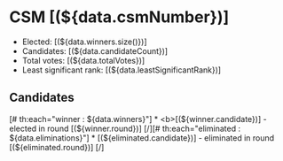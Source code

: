 # CSM [(${data.csmNumber})]

* Elected: [(${data.winners.size()})]
* Candidates: [(${data.candidateCount})]
* Total votes: [(${data.totalVotes})]
* Least significant rank: [(${data.leastSignificantRank})]

## Candidates

[# th:each="winner : ${data.winners}"]  * <b>[(${winner.candidate})]</b> - elected in round [(${winner.round})]
[/][# th:each="eliminated : ${data.eliminations}"]  * [(${eliminated.candidate})] - eliminated in round [(${eliminated.round})]
[/]
